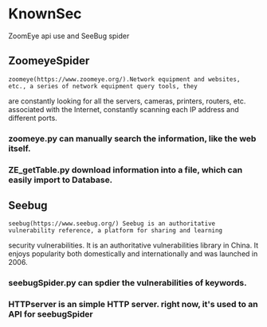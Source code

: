 # KnownSec
 ZoomEye api use and SeeBug spider

## ZoomeyeSpider
	zoomeye(https://www.zoomeye.org/).Network equipment and websites, etc., a series of network equipment query tools, they
are constantly looking for all the servers, cameras, printers, routers, etc. associated with the Internet, constantly scanning
each IP address and different ports.

### zoomeye.py can manually search the information, like the web itself.
### ZE_getTable.py download information into a file, which can easily import to Database. 

## Seebug
	seebug(https://www.seebug.org/) Seebug is an authoritative vulnerability reference, a platform for sharing and learning
security vulnerabilities. It is an authoritative vulnerabilities library in China. It enjoys popularity both domestically and
internationally and was launched in 2006.

### seebugSpider.py can spdier the vulnerabilities of keywords.
### HTTPserver is an simple HTTP server. right now, it's used to an API for seebugSpider 
